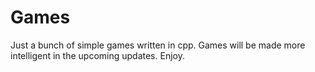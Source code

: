 # Games

Just a bunch of simple games written in cpp. Games will be made more intelligent in the upcoming updates. Enjoy. 
